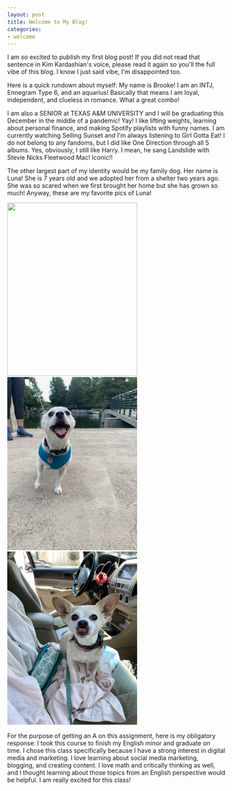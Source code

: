 ```yaml
---
layout: post
title: Welcome to My Blog!
categories:
- welcome
---
```


I am *so* excited to publish my first blog post! If you did not read that sentence in Kim Kardashian's voice, please read it again so you'll the full vibe of this blog. I know I just said vibe, I'm disappointed too.

Here is a quick rundown about myself: My name is Brooke! I am an INTJ, Ennegram Type 6, and an aquarius! Basically that means I am loyal, independent, and clueless in romance. What a great combo!

I am also a SENIOR at TEXAS A&M UNIVERSITY and I will be graduating this December in the middle of a pandemic! Yay! I like lifting weights, learning about personal finance, and making Spotify playlists with funny names. I am currently watching Selling Sunset and I'm always listening to Girl Gotta Eat! I do not belong to any fandoms, but I did like One Direction through all 5 albums. Yes, obviously, I still like Harry. I mean, he sang Landslide with Stevie Nicks Fleetwood Mac! Iconic!!

The other largest part of my identity would be my family dog. Her name is Luna! She is 7 years old and we adopted her from a shelter two years ago. She was so scared when we first brought her home but she has grown so much! Anyway, these are my favorite pics of Luna!

<img src="/assets/IMG-0861.JPG"  width="300" height="400"> <img src="/assets/IMG-1071.JPG"  width="300" height="400"> <img src="/assets/IMG-9603.JPG"  width="300" height="400">


For the purpose of getting an A on this assignment, here is my obligatory response:
I took this course to finish my English minor and graduate on time. I chose this class specifically because I have a strong interest in digital media and marketing. I love learning about social media marketing, blogging, and creating content. I love math and critically thinking as well, and I thought learning about those topics from an English perspective would be helpful. I am really excited for this class!
